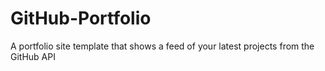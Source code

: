 # GitHub-Portfolio
A portfolio site template that shows a feed of your latest projects from the GitHub API
